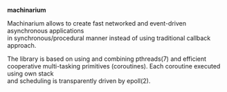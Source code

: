 **machinarium**

Machinarium allows to create fast networked and event-driven asynchronous applications<br>
in synchronous/procedural manner instead of using traditional callback approach.

The library is based on using and combining pthreads(7) and efficient<br>
cooperative multi-tasking primitives (coroutines). Each coroutine executed using own stack<br>
and scheduling is transparently driven by epoll(2).
